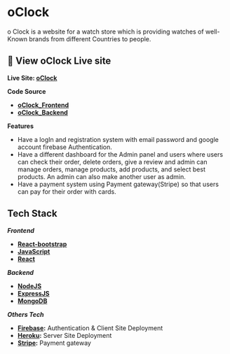 
# **oClock**
o Clock is a website for a watch store which is providing watches of well-Known
brands from different Countries to people.


## 🚀 View oClock Live site




**Live Site: [oClock](https://oclock-2021.web.app/)**

**Code Source**

 - **[oClock_Frontend](https://github.com/SafiaJotey/oClock_front-end)**
 - **[oClock_Backend](https://github.com/SafiaJotey/oClock_back-end)**
 


**Features**

- Have a logIn and registration system with email password and google account firebase Authentication.
- Have a different dashboard for the Admin panel and users where users can check their order, delete orders, give a review and admin can manage orders, manage products, add products, and select best products. An admin can also make another user as admin.
- Have a payment system using Payment gateway(Stripe) so that users can pay for their order with cards.
 

## Tech Stack

***Frontend***

- **[React-bootstrap](https://react-bootstrap.github.io/)**
- **[JavaScript](https://developer.mozilla.org/en-US/docs/Web/JavaScript)**
- **[React](https://reactjs.org/)**

***Backend*** 
- **[NodeJS](https://nodejs.org/en/docs/)**
- **[ExpressJS](https://expressjs.com/)**
- **[MongoDB](https://www.mongodb.com/docs/)**

***Others Tech*** 
- **[Firebase](https://firebase.google.com/docs?authuser=0):** Authentication & Client Site Deployment
- **[Heroku](https://dashboard.heroku.com/login):** Server Site Deployment
- **[Stripe](https://stripe.com/docs):** Payment gateway

